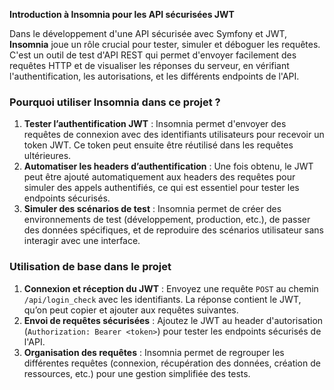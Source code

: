 **Introduction à Insomnia pour les API sécurisées JWT**

Dans le développement d'une API sécurisée avec Symfony et JWT, **Insomnia** joue un rôle crucial pour tester, simuler et déboguer les requêtes. C'est un outil de test d'API REST qui permet d'envoyer facilement des requêtes HTTP et de visualiser les réponses du serveur, en vérifiant l'authentification, les autorisations, et les différents endpoints de l'API.

### Pourquoi utiliser Insomnia dans ce projet ?

1. **Tester l’authentification JWT** : Insomnia permet d'envoyer des requêtes de connexion avec des identifiants utilisateurs pour recevoir un token JWT. Ce token peut ensuite être réutilisé dans les requêtes ultérieures.
2. **Automatiser les headers d’authentification** : Une fois obtenu, le JWT peut être ajouté automatiquement aux headers des requêtes pour simuler des appels authentifiés, ce qui est essentiel pour tester les endpoints sécurisés.
3. **Simuler des scénarios de test** : Insomnia permet de créer des environnements de test (développement, production, etc.), de passer des données spécifiques, et de reproduire des scénarios utilisateur sans interagir avec une interface.

### Utilisation de base dans le projet

1. **Connexion et réception du JWT** : Envoyez une requête `POST` au chemin `/api/login_check` avec les identifiants. La réponse contient le JWT, qu’on peut copier et ajouter aux requêtes suivantes.
2. **Envoi de requêtes sécurisées** : Ajoutez le JWT au header d'autorisation (`Authorization: Bearer <token>`) pour tester les endpoints sécurisés de l'API.
3. **Organisation des requêtes** : Insomnia permet de regrouper les différentes requêtes (connexion, récupération des données, création de ressources, etc.) pour une gestion simplifiée des tests. 
